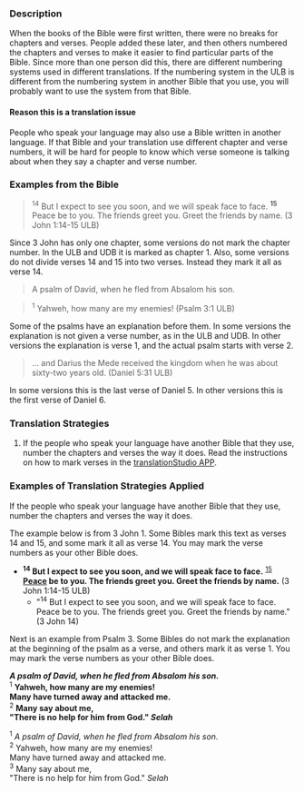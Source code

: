 

### Description

When the books of the Bible were first written, there were no breaks for chapters and verses. People added these later, and then others numbered the chapters and verses to make it easier to find particular parts of the Bible. Since more than one person did this, there are different numbering systems used in different translations. If the numbering system in the ULB is different from the numbering system in another Bible that you use, you will probably want to use the system from that Bible.

#### Reason this is a translation issue

People who speak your language may also use a Bible written in another language. If that Bible and your translation use different chapter and verse numbers, it will be hard for people to know which verse someone is talking about when they say a chapter and verse number.

### Examples from the Bible

><sup>14</sup> But I expect to see you soon, and we will speak face to face. <sup>**15**</sup> Peace be to you. The friends greet you. Greet the friends by name. (3 John 1:14-15 ULB)

Since 3 John has only one chapter, some versions do not mark the chapter number. In the ULB and UDB it is marked as chapter 1. Also, some versions do not divide verses 14 and 15 into two verses. Instead they mark it all as verse 14.

>A psalm of David, when he fled from Absalom his son.

><sup>1</sup> Yahweh, how many are my enemies! (Psalm 3:1 ULB)

Some of the psalms have an explanation before them. In some versions the explanation is not given a verse number, as in the ULB and UDB. In other versions the explanation is verse 1, and the actual psalm starts with verse 2.

>... and Darius the Mede received the kingdom when he was about sixty-two years old. (Daniel 5:31 ULB) 

In some versions this is the last verse of Daniel 5. In other versions this is the first verse of Daniel 6. 

### Translation Strategies

1. If the people who speak your language have another Bible that they use, number the chapters and verses the way it does. Read the instructions on how to mark verses in the [translationStudio APP](http://help.door43.org/en/knowledgebase/13-translationstudio-android/docs/24-marking-verses-in-translationstudio).

### Examples of Translation Strategies Applied

If the people who speak your language have another Bible that they use, number the chapters and verses the way it does. 

The example below is from 3 John 1. Some Bibles mark this text as verses 14 and 15, and some mark it all as verse 14.  You may mark the verse numbers as your other Bible does. 

* **<sup>14</sup> But I expect to see you soon, and we will speak face to face.** <sup><u>15</u></sup> **<u>Peace</u> be to you. The friends greet you. Greet the friends by name.** (3 John 1:14-15 ULB)
    * "<sup>14</sup> But I expect to see you soon, and we will speak face to face. Peace be to you. The friends greet you. Greet the friends by name."(3 John 14)

Next is an example from Psalm 3. Some Bibles do not mark the explanation at the beginning of the psalm as a verse, and others mark it as verse 1. You may mark the verse numbers as your other Bible does.

***A psalm of David, when he fled from Absalom his son.***  
<sup>1</sup> **Yahweh, how many are my enemies!**  
**Many have turned away and attacked me.**  
<sup>2</sup> **Many say about me,**  
**"There is no help for him from God." *Selah***

<sup>1</sup> *A psalm of David, when he fled from Absalom his son.*   
<sup>2</sup> Yahweh, how many are my enemies!  
Many have turned away and attacked me.  
<sup>3</sup> Many say about me,  
"There is no help for him from God." *Selah*